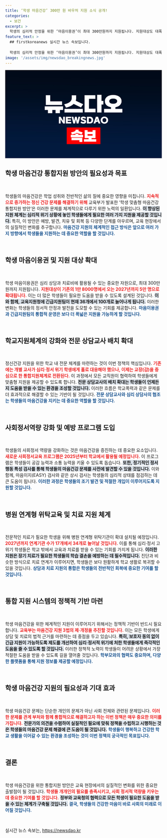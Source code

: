 ```yaml
---
title: ‘학생 마음건강’ 300만 원 바우처 지원 소식 공개!
categories:
  - 보건
excerpt: >
  학생의 심리적 안정을 위한 ‘마음이용권’이 최대 300만원까지 지원됩니다. 지원대상도 대폭 확대되며, 전문 상담교사 배치와 긴급지원팀 신설로 학생 마음건강을 강화하는 정책이 시행됩니다. 클릭하여 자세히 알아보세요!
feature_text: >
  ## firstkoreanews 실시간 뉴스 속보입니다.

  학생의 심리적 안정을 위한 ‘마음이용권’이 최대 300만원까지 지원됩니다. 지원대상도 대폭 확대되며, 전문 상담교사 배치와 긴급지원팀 신설로 학생 마음건강을 강화하는 정책이 시행됩니다. 클릭하여 자세히 알아보세요!
image: '/assets/img/newsdao_breakingnews.jpg'
---
```


<p><img src="/assets/img/newsdao_breakingnews.jpg" alt="firstkoreanews 속보" /></p>

<h2 data-ke-size="size26">학생 마음건강 통합지원 방안의 필요성과 목표</h2>

<p data-ke-size="size16">&nbsp;</p>

<p>학생들의 마음건강은 학업 성취와 전반적인 삶의 질에 중요한 영향을 미칩니다. <b><span style="color: #ee2323;">지속적으로 증가하는 정신 건강 문제를 해결하기 위해</span></b> 교육부가 발표한 ‘학생 맞춤형 마음건강 통합지원 방안’은 이러한 문제를 체계적으로 다루기 위한 노력의 일환입니다. <b><span style="background-color: #21538527;">이 향상된 지원 체계는 심리적 위기 상황에 놓인 학생들에게 필요한 여러 가지 지원을 제공할 것입니다.</span></b> 특히, 이 방안은 예방, 발견, 치유 및 회복 등 다양한 단계를 아우르며, 교육 현장에서의 실질적인 변화를 추구합니다. <b><span style="color: #1a5490;">마음건강 지원의 체계적인 접근 방식은 앞으로 여러 가지 방향에서 학생들을 지원하는 데 중요한 역할을 할 것입니다.</span></b></p>

<p data-ke-size="size16">&nbsp;</p>

<h2 data-ke-size="size26">학생 마음이용권 및 지원 대상 확대</h2>

<p data-ke-size="size16">&nbsp;</p>

<p>학생 마음이용권은 심리 상담과 치료비에 활용될 수 있는 중요한 자원으로, 최대 300만 원까지 지원됩니다. <b><span style="color: #ee2323;">지원대상이 기존의 1만 8000명에서 오는 2027년까지 5만 명으로 확대됩니다.</span></b> 이는 더 많은 학생들이 필요한 도움을 받을 수 있도록 설계된 것입니다. <b><span style="background-color: #21538527;">이와 함께, 교육지원청에 긴급지원팀이 현재 36개에서 100개로 늘어나게 됩니다.</span></b> 이러한 변화는 학생들의 정서적 안정과 발전을 도모할 수 있는 기회를 제공합니다. <b><span style="color: #1a5490;">마음이용권과 긴급지원팀의 통합적 운영은 보다 더 폭넓은 지원을 가능하게 할 것입니다.</span></b></p>

<p data-ke-size="size16">&nbsp;</p>

<h2 data-ke-size="size26">학교지원체계의 강화와 전문 상담교사 배치 확대</h2>

<p data-ke-size="size16">&nbsp;</p>

<p>정신건강 지원을 위한 학교 내 전문 체계를 마련하는 것이 이번 정책의 핵심입니다. <b><span style="color: #ee2323;">기존에는 개별 교사가 심리·정서 위기 학생에게 홀로 대응해야 했으나, 이제는 교장(감)을 중심으로 한 통합지원체계로 전환된다.</span></b> 이 과정에서 모든 교직원이 협력하여 학생들에게 맞춤형 지원을 제공할 수 있도록 합니다. <b><span style="background-color: #21538527;">전문 상담교사의 배치 확대는 학생들이 언제든지 도움을 받을 수 있는 환경을 조성할 것입니다.</span></b> 이러한 흐름은 학교폭력과 같은 문제를 더 효과적으로 해결할 수 있는 기반이 될 것입니다. <b><span style="color: #1a5490;">전문 상담교사와 심리 상담사의 협조는 학생들의 마음건강을 지키는 데 중요한 역할을 할 것입니다.</span></b></p>

<p data-ke-size="size16">&nbsp;</p>

<h2 data-ke-size="size26">사회정서역량 강화 및 예방 프로그램 도입</h2>

<p data-ke-size="size16">&nbsp;</p>

<p>학생들의 사회정서 역량을 강화하는 것은 마음건강을 증진하는 데 중요한 요소입니다. <b><span style="color: #ee2323;">새로운 사회정서교육 프로그램은 2025년부터 학교에서 활용될 예정입니다.</span></b> 이 프로그램은 학생들이 공감 능력과 소통 능력을 키울 수 있도록 돕습니다. <b><span style="background-color: #21538527;">또한, 정기적인 정서 행동 특성 검사를 통해 학생들의 마음건강 문제를 사전에 발견할 수 있을 것입니다.</span></b> 이와 함께, 마음이지(EASY) 검사와 같은 상시 검사는 학생들의 심리적 상태를 점검하는 데 큰 도움이 됩니다. <b><span style="color: #1a5490;">이러한 과정은 학생들의 조기 발견 및 적절한 개입이 이루어지도록 지원할 것입니다.</span></b></p>

<p data-ke-size="size16">&nbsp;</p>

<h2 data-ke-size="size26">병원 연계형 위탁교육 및 치료 지원 체계</h2>

<p data-ke-size="size16">&nbsp;</p>

<p>전문적인 치료가 필요한 학생을 위해 병원 연계형 위탁기관이 확대 설치될 예정입니다. <b><span style="color: #ee2323;">2027년까지 연계기관 수가 17개에서 34개로 늘어날 것입니다.</span></b> 이를 통해 심리·정서 고위기 학생들은 학교 밖에서 교육과 치료를 받을 수 있는 기회를 가지게 됩니다. <b><span style="background-color: #21538527;">이러한 지원은 장기 치료가 필요한 학생들의 학습 결손을 예방하는 데 필수적입니다.</span></b> 진단과 비슷한 방식으로 치료 연계가 이루어지면, 학생들은 보다 원활하게 학교 생활로 복귀할 수 있을 것입니다. <b><span style="color: #1a5490;">상담과 치료 지원의 통합은 학생들의 전반적인 회복에 중요한 기여를 할 것입니다.</span></b></p>

<p data-ke-size="size16">&nbsp;</p>

<h2 data-ke-size="size26">통합 지원 시스템의 정책적 기반 마련</h2>

<p data-ke-size="size16">&nbsp;</p>

<p>학생 마음건강을 위한 체계적인 지원이 이루어지기 위해서는 정책적 기반이 반드시 필요합니다. <b><span style="color: #ee2323;">교육부는 마음건강 지원 3법의 제·개정을 추진할 것입니다.</span></b> 이는 모든 학생에게 상담 및 치료의 법적 근거를 마련하는 데 중점을 두고 있습니다. <b><span style="background-color: #21538527;">특히, 보호자 동의 없이 긴급 지원이 가능하도록 제도를 개선하여 심리·정서적 위기에 처한 학생들에게 즉각적인 도움을 줄 수 있도록 할 것입니다.</span></b> 이러한 정책적 노력이 학생들이 어려운 상황에서 가장 적절한 도움을 받을 수 있도록 길을 열어줄 것입니다. <b><span style="color: #1a5490;">학부모와의 협력도 중요하며, 다양한 플랫폼을 통해 지원 정보를 제공할 예정입니다.</span></b></p>

<p data-ke-size="size16">&nbsp;</p>

<h2 data-ke-size="size26">학생 마음건강 지원의 필요성과 기대 효과</h2>

<p data-ke-size="size16">&nbsp;</p>

<p>학생 마음건강 문제는 단순한 개인의 문제가 아닌 사회 전체와 관련된 문제입니다. <b><span style="color: #ee2323;">이러한 문제를 관계 부처와 함께 통합적으로 해결하고자 하는 이번 정책은 매우 중요한 의미를 가집니다.</span></b> <b><span style="background-color: #21538527;">전문가의 의견을 수렴하여 실질적인 필요에 맞춰 정책을 수립하고 시행하는 것은 학생들의 마음건강 문제 해결에 큰 도움이 될 것입니다.</span></b> <b><span style="color: #1a5490;">학생들이 행복하고 건강한 학교 생활을 이어갈 수 있는 환경을 조성하는 것이 이번 정책의 궁극적인 목표입니다.</span></b></p>

<p data-ke-size="size16">&nbsp;</p>

<h2 data-ke-size="size26">결론</h2>

<p data-ke-size="size16">&nbsp;</p>

<p>학생 마음건강을 위한 통합지원 방안은 교육 현장에서의 실질적인 변화를 위한 중요한 출발점이 될 것입니다. <b><span style="color: #ee2323;">학생들 개개인의 필요를 충족시키고, 사회 정서적 역량을 키우는 데 중요한 기여를 할 것입니다.</span></b> <b><span style="background-color: #21538527;">정부와 교육청의 협력으로 모든 학생이 필요한 도움을 받을 수 있는 체계가 구축될 것입니다.</span></b> <b><span style="color: #1a5490;">결국, 학생들의 건강한 마음이 바로 사회의 미래로 이어질 것입니다.</span></b></p>

<p data-ke-size="size16">&nbsp;</p>
실시간 뉴스 속보는, <a href="https://newsdao.kr" rel="dofollow">https://newsdao.kr</a>


